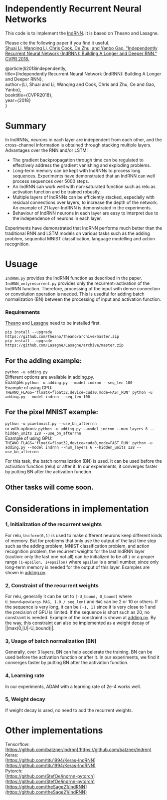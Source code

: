 # Independently Recurrent Neural Networks
This code is to implement the [IndRNN](https://arxiv.org/abs/1803.04831). It is based on Theano and Lasagne.

Please cite the following paper if you find it useful.  
[Shuai Li, Wanqing Li, Chris Cook, Ce Zhu, and Yanbo Gao. "Independently Recurrent Neural Network (IndRNN): Building A Longer and Deeper RNN." CVPR 2018.](https://arxiv.org/abs/1803.04831)

@article{li2018independently,  
  title={Independently Recurrent Neural Network (IndRNN): Building A Longer and Deeper RNN},  
  author={Li, Shuai and Li, Wanqing and Cook, Chris and Zhu, Ce and Gao, Yanbo},  
  booktitle={CVPR2018},  
  year={2018}  
} 

# Summary  
In IndRNNs, neurons in each layer are independent from each other, and the cross-channel information is obtained through stacking multiple layers.  
Advantages over the RNN and/or LSTM:  
- The gradient backpropagation through time can be regulated to effectively address the gradient vanishing and exploding problems.  
- Long-term memory can be kept with IndRNNs to process long sequences. Experiments have demonstrated that an IndRNN can well process sequences over 5000 steps.  
- An IndRNN can work well with non-saturated function such as relu as activation function and be trained robustly.  
- Multiple layers of IndRNNs can be efficiently stacked, especially with residual connections over layers, to increase the depth of the network. An example of 21 layer-IndRNN is demonstrated in the experiments.  
- Behaviour of IndRNN neurons in each layer are easy to interpret due to the independence of neurons in each layer.  

Experiments have demonstrated that IndRNN performs much better than the traditional RNN and LSTM models on various tasks such as the adding problem, sequential MNIST classification, language modelling and action recognition.

# Usuage 
`IndRNN.py` provides the IndRNN function as described in the paper.  
`IndRNN_onlyrecurrent.py` provides only the recurrent+activation of the IndRNN function. Therefore, processing of the input with dense connection or convolution operation is needed. This is usedful for adding batch normalization (BN) between the processing of input and activation function.

### Requirements  
[Theano](http://deeplearning.net/software/theano/install.html) and [Lasagne](https://lasagne.readthedocs.io/en/latest/user/installation.html) need to be installed first.  
```
pip install --upgrade https://github.com/Theano/Theano/archive/master.zip
pip install --upgrade https://github.com/Lasagne/Lasagne/archive/master.zip
```

## For the adding example:   
`python -u adding.py`  
Different options are available in adding.py.  
Example: `python -u adding.py --model indrnn --seq_len 100`  
Example of using GPU: `THEANO_FLAGS='floatX=float32,device=cuda0,mode=FAST_RUN' python -u adding.py --model indrnn --seq_len 100`  

## For the pixel MNIST example:  
`python -u pixelmnist.py --use_bn_afterrnn`   
or with options: 
`python -u adding.py --model indrnn --num_layers 6 --hidden_units 128 --use_bn_afterrnn`  
Example of using GPU: `THEANO_FLAGS='floatX=float32,device=cuda0,mode=FAST_RUN' python -u adding.py --model indrnn --num_layers 6 --hidden_units 128 --use_bn_afterrnn`  

For this task, the batch normalization (BN) is used. It can be used before the activation function (relu) or after it. In our experiments, it converges faster by putting BN after the activation function.  

## Other tasks will come soon.

# Considerations in implementation  
### 1, Initialization of the recurrent weights
For relu, `Uniform(0,1)` is used to make different neurons keep different kinds of memory. But for problems that only use the output of the last time step such as the adding problem, MNIST classification problem, and action recognition problem, the recurrent weights for the last IndRNN layer (caution: only the last one not all) can be initialized to be all `1` or a proper range `(1-epsilon, 1+epsilon)` where `epsilon` is a small number, since only long-term memory is needed for the output of this layer. Examples are shown in [adding.py](https://github.com/Sunnydreamrain/IndRNN_Theano_Lasagne/blob/master/adding/adding.py#L49).  

### 2, Constraint of the recurrent weights  
For relu, generally it can be set to `[-U_bound, U_bound]` where `U_bound=pow(args.MAG, 1.0 / seq_len)` and `MAG` can be 2 or 10 or others. If the sequence is very long, it can be `[-1, 1]` since it is very close to 1 and the precision of GPU is limited. If the sequence is short such as 20, no constraint is needed. Example of the constraint is shown at [adding.py](https://github.com/Sunnydreamrain/IndRNN_Theano_Lasagne/blob/master/adding/adding.py#L150). By the way, this constraint can also be implemented as a weight decay of ||max(0,|U|-U_bound)||.  

### 3, Usage of batch normalization (BN)  
Generally, over 3 layers, BN can help accelerate the training. BN can be used before the activation function or after it. In our experiments, we find it converges faster by putting BN after the activation function.

### 4, Learning rate  
In our experiments, ADAM with a learning rate of 2e-4 works well.  

### 5, Weight decay  
If weight decay is used, no need to add the recurrent weights.  

# Other implementations
Tensorflow:  
[https://github.com/batzner/indrnn](https://github.com/batzner/indrnn)  
Keras:  
[https://github.com/titu1994/Keras-IndRNN](https://github.com/titu1994/Keras-IndRNN)  
Pytorch:  
[https://github.com/StefOe/indrnn-pytorch](https://github.com/StefOe/indrnn-pytorch)  
[https://github.com/theSage21/IndRNN](https://github.com/theSage21/IndRNN)  
